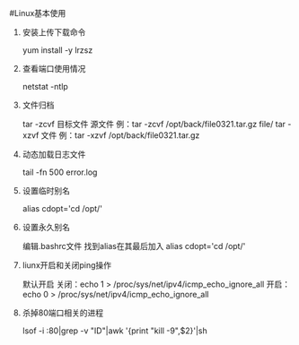 #Linux基本使用
1. 安装上传下载命令

 	yum install -y lrzsz 
2. 查看端口使用情况

	netstat -ntlp
3. 文件归档

	tar -zcvf 目标文件 源文件 例：tar -zcvf /opt/back/file0321.tar.gz  file/
	tar -xzvf 文件  例：tar -xzvf /opt/back/file0321.tar.gz        
4. 动态加载日志文件

	tail -fn 500 error.log
5. 设置临时别名
	
	alias cdopt='cd /opt/'
6. 设置永久别名
	
	编辑.bashrc文件 找到alias在其最后加入
	alias cdopt='cd /opt/'
7. liunx开启和关闭ping操作
	
	默认开启
	关闭：echo 1 > /proc/sys/net/ipv4/icmp_echo_ignore_all
	开启：echo 0 > /proc/sys/net/ipv4/icmp_echo_ignore_all
8. 杀掉80端口相关的进程
	
	lsof -i :80|grep -v "ID"|awk '{print "kill -9",$2}'|sh